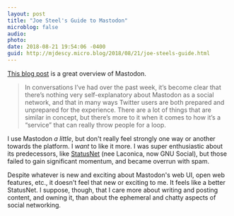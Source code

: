 ```yaml
---
layout: post
title: "Joe Steel's Guide to Mastodon"
microblog: false
audio: 
photo: 
date: 2018-08-21 19:54:06 -0400
guid: http://mjdescy.micro.blog/2018/08/21/joe-steels-guide.html
---
```

[This blog post](http://joe-steel.com/2018-08-20-First-Time-Tooter-Long-Time-Tweeter.html) is a great overview of Mastodon.

> In conversations I’ve had over the past week, it’s become clear that there’s nothing very self-explanatory about Mastodon as a social network, and that in many ways Twitter users are both prepared and unprepared for the experience. There are a lot of things that are similar in concept, but there’s more to it when it comes to how it’s a “service” that can really throw people for a loop.

I use Mastodon _a little_, but don't really feel strongly one way or another towards the platform. I _want_ to like it more. I was super enthusiastic about its predecessors, like [StatusNet](https://en.wikipedia.org/wiki/GNU_social) (nee Laconica, now GNU Social), but those failed to gain significant momentum, and became overrun with spam. 

Despite whatever is new and exciting about Mastodon's web UI, open web features, etc., it doesn't feel that new or exciting to me. It feels like a better StatusNet. I suppose, though, that I care more about writing and posting content, and owning it, than about the ephemeral and chatty aspects of social networking.
